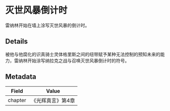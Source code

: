# 灭世风暴倒计时
雷纳林开始在墙上涂写灭世风暴的倒计时。
## Details
被他与他腐化的识真骑士灵体格里斯之间的纽带赋予某种无法控制的预知未来的能力，雷纳林开始涂写纳拉克之战与召唤灭世风暴倒计时的符号。
## Metadata
| Field | Value |
| ----- | ----- |
| chapter | 《光辉真言》第4章 |
